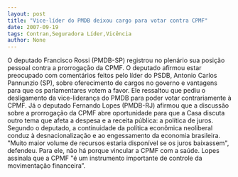 ```yaml
---
layout: post
title: "Vice-líder do PMDB deixou cargo para votar contra CPMF"
date: 2007-09-19
tags: Contran,Seguradora Líder,Vicência
author: None
---
```

O deputado Francisco Rossi (PMDB-SP) registrou no plen&aacute;rio sua posi&ccedil;&atilde;o pessoal contra a prorroga&ccedil;&atilde;o da CPMF. 
O deputado afirmou estar preocupado com coment&aacute;rios feitos pelo l&iacute;der do PSDB, Antonio Carlos Pannunzio (SP), sobre oferecimento de cargos no governo e vantagens para que os parlamentares votem a favor. 
Ele ressaltou que pediu o desligamento da vice-lideran&ccedil;a do PMDB para poder votar contrariamente &agrave; CPMF.
J&aacute; o deputado Fernando Lopes (PMDB-RJ) afirmou que a discuss&atilde;o sobre a prorroga&ccedil;&atilde;o da CPMF abre oportunidade para que a Casa discuta outro tema que afeta a despesa e a receita p&uacute;blica: a pol&iacute;tica de juros. 
Segundo o deputado, a continuidade da pol&iacute;tica econ&ocirc;mica neoliberal conduz &agrave; desnacionaliza&ccedil;&atilde;o e ao engessamento da economia brasileira. 
&quot;Muito maior volume de recursos estaria dispon&iacute;vel se os juros baixassem&quot;, defendeu. Para ele, n&atilde;o h&aacute; porque vincular a CPMF com a sa&uacute;de. Lopes assinala que a CPMF &quot;&eacute; um instrumento importante de controle da movimenta&ccedil;&atilde;o financeira&rdquo;. 